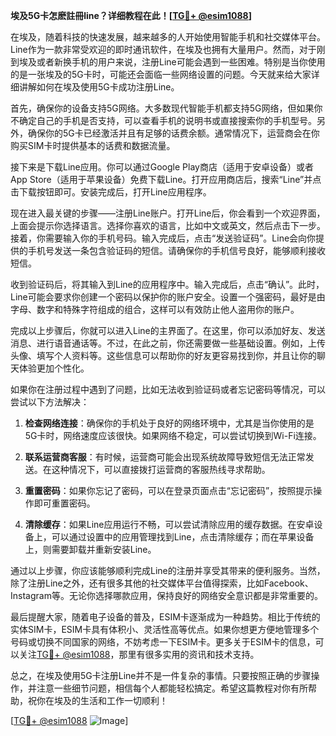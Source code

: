 **埃及5G卡怎麽註冊line？详细教程在此！[[TG💪+ @esim1088](https://t.me/s/esim1088)]**

在埃及，随着科技的快速发展，越来越多的人开始使用智能手机和社交媒体平台。Line作为一款非常受欢迎的即时通讯软件，在埃及也拥有大量用户。然而，对于刚到埃及或者新换手机的用户来说，注册Line可能会遇到一些困难。特别是当你使用的是一张埃及的5G卡时，可能还会面临一些网络设置的问题。今天就来给大家详细讲解如何在埃及使用5G卡成功注册Line。

首先，确保你的设备支持5G网络。大多数现代智能手机都支持5G网络，但如果你不确定自己的手机是否支持，可以查看手机的说明书或直接搜索你的手机型号。另外，确保你的5G卡已经激活并且有足够的话费余额。通常情况下，运营商会在你购买SIM卡时提供基本的话费和数据流量。

接下来是下载Line应用。你可以通过Google Play商店（适用于安卓设备）或者App Store（适用于苹果设备）免费下载Line。打开应用商店后，搜索“Line”并点击下载按钮即可。安装完成后，打开Line应用程序。

现在进入最关键的步骤——注册Line账户。打开Line后，你会看到一个欢迎界面，上面会提示你选择语言。选择你喜欢的语言，比如中文或英文，然后点击下一步。接着，你需要输入你的手机号码。输入完成后，点击“发送验证码”。Line会向你提供的手机号发送一条包含验证码的短信。请确保你的手机信号良好，能够顺利接收短信。

收到验证码后，将其输入到Line的应用程序中。输入完成后，点击“确认”。此时，Line可能会要求你创建一个密码以保护你的账户安全。设置一个强密码，最好是由字母、数字和特殊字符组成的组合，这样可以有效防止他人盗用你的账户。

完成以上步骤后，你就可以进入Line的主界面了。在这里，你可以添加好友、发送消息、进行语音通话等。不过，在此之前，你还需要做一些基础设置。例如，上传头像、填写个人资料等。这些信息可以帮助你的好友更容易找到你，并且让你的聊天体验更加个性化。

如果你在注册过程中遇到了问题，比如无法收到验证码或者忘记密码等情况，可以尝试以下方法解决：

1. **检查网络连接**：确保你的手机处于良好的网络环境中，尤其是当你使用的是5G卡时，网络速度应该很快。如果网络不稳定，可以尝试切换到Wi-Fi连接。
   
2. **联系运营商客服**：有时候，运营商可能会出现系统故障导致短信无法正常发送。在这种情况下，可以直接拨打运营商的客服热线寻求帮助。

3. **重置密码**：如果你忘记了密码，可以在登录页面点击“忘记密码”，按照提示操作即可重置密码。

4. **清除缓存**：如果Line应用运行不畅，可以尝试清除应用的缓存数据。在安卓设备上，可以通过设置中的应用管理找到Line，点击清除缓存；而在苹果设备上，则需要卸载并重新安装Line。

通过以上步骤，你应该能够顺利完成Line的注册并享受其带来的便利服务。当然，除了注册Line之外，还有很多其他的社交媒体平台值得探索，比如Facebook、Instagram等。无论你选择哪款应用，保持良好的网络安全意识都是非常重要的。

最后提醒大家，随着电子设备的普及，ESIM卡逐渐成为一种趋势。相比于传统的实体SIM卡，ESIM卡具有体积小、灵活性高等优点。如果你想更方便地管理多个号码或切换不同国家的网络，不妨考虑一下ESIM卡。更多关于ESIM卡的信息，可以关注[TG💪+ @esim1088](https://t.me/s/esim1088)，那里有很多实用的资讯和技术支持。

总之，在埃及使用5G卡注册Line并不是一件复杂的事情。只要按照正确的步骤操作，并注意一些细节问题，相信每个人都能轻松搞定。希望这篇教程对你有所帮助，祝你在埃及的生活和工作一切顺利！

[[TG💪+ @esim1088](https://t.me/s/esim1088) ![Image](https://i.postimg.cc/4NQfJmqS/Snipaste-2025-05-13-00-14-12.png)]